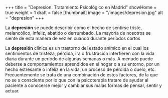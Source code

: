 +++
title = "Depresion. Tratamiento Psicológico en Madrid"
showHome = true
weight = 1
draft = false
[thumbnail]
image = "/images/depresion.jpg"
alt = "depresion"
+++

La **depresión** se puede describir como el hecho de sentirse triste, melancólico, infeliz, abatido o derrumbado. La mayoría de nosotros se siente de esta manera de vez en cuando durante períodos cortos

La **depresión** clínica es un trastorno del estado anímico en el cual los sentimientos de tristeza, pérdida, ira o frustración interfieren con la vida diaria durante un período de algunas semanas o más.
A menudo puede deberse a comportamientos aprendidos en el hogar o a su entorno, por un hecho estresante o infeliz en la vida, un proceso de pérdida o duelo, etc. Frecuentemente se trata de una combinación de estos factores, de la que no se s consciente por lo que con la psicoterapia tratare de ayudar al paciente a conocerse mejor y cambiar sus malas formas de pensar, sentir y actuar.

